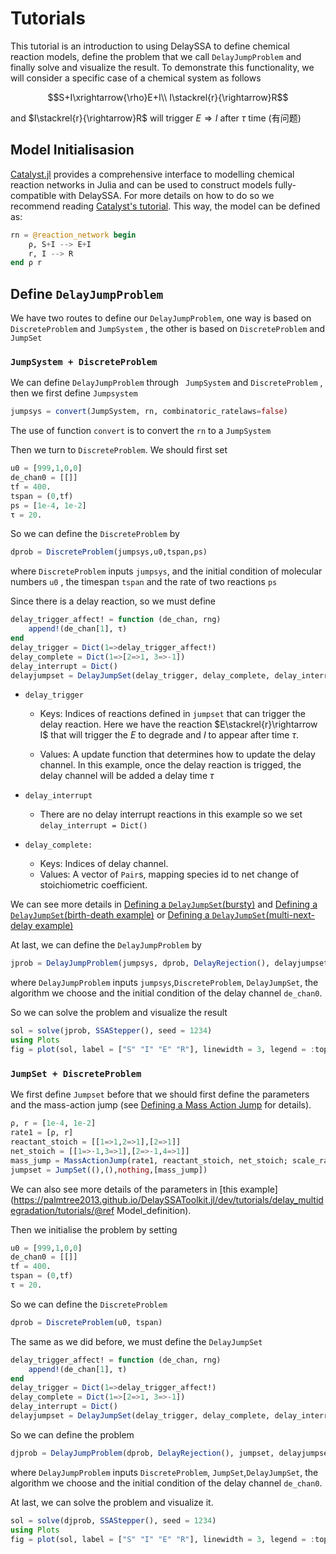 # Tutorials

This tutorial is an introduction to using DelaySSA to define chemical reaction models, define the problem that we call `DelayJumpProblem` and finally solve and visualize the result. To demonstrate this functionality, we will consider a specific case of a chemical system as follows
```math
S+I\xrightarrow{\rho}E+I\\
I\stackrel{r}{\rightarrow}R
```
<!-- $$
S+I\xrightarrow{\rho}E+I\\
I\stackrel{r}{\rightarrow}R
$$ -->
and $I\stackrel{r}{\rightarrow}R$ will trigger $E\Rightarrow I$ after $\tau$ time (有问题)

## Model Initialisasion

[Catalyst.jl](https://github.com/SciML/Catalyst.jl) provides a comprehensive interface to modelling chemical reaction networks in Julia and can be used to construct models fully-compatible with DelaySSA. For more details on how to do so we recommend reading [Catalyst's tutorial](https://catalyst.sciml.ai/stable/tutorials/using_catalyst/). This way, the model can be defined as:

```julia
rn = @reaction_network begin
    ρ, S+I --> E+I
    r, I --> R
end ρ r
```

## Define `DelayJumpProblem`

We have two routes to define our `DelayJumpProblem`, one way is based on `DiscreteProblem` and `JumpSystem`  , the other is based on `DiscreteProblem` and `JumpSet`

### `JumpSystem + DiscreteProblem `

We can define `DelayJumpProblem` through ` JumpSystem`  and `DiscreteProblem` , then we first define `Jumpsystem`

```julia
jumpsys = convert(JumpSystem, rn, combinatoric_ratelaws=false)
```

The use of function `convert` is to convert the `rn` to a `JumpSystem`

Then we turn to `DiscreteProblem`. We should first set

```julia
u0 = [999,1,0,0]
de_chan0 = [[]]
tf = 400.
tspan = (0,tf)
ps = [1e-4, 1e-2]
τ = 20.
```

So we can define the `DiscreteProblem` by

```julia
dprob = DiscreteProblem(jumpsys,u0,tspan,ps)
```

where `DiscreteProblem` inputs `jumpsys`, and the initial condition of molecular numbers `u0` , the timespan `tspan` and the rate of two reactions `ps`

Since there is a delay reaction, so we must define 

```julia
delay_trigger_affect! = function (de_chan, rng)
    append!(de_chan[1], τ)
end
delay_trigger = Dict(1=>delay_trigger_affect!)
delay_complete = Dict(1=>[2=>1, 3=>-1])
delay_interrupt = Dict()
delayjumpset = DelayJumpSet(delay_trigger, delay_complete, delay_interrupt)
```

- `delay_trigger`  
  - Keys: Indices of reactions defined in `jumpset` that can trigger the delay reaction. Here we have the  reaction $E\stackrel{r}\rightarrow I$ that will trigger the $E$ to degrade and $I$ to appear after time $\tau$.
  
  - Values: A update function that determines how to update the delay channel. In this example, once the delay reaction is trigged, the delay channel will be added a delay time $\tau$
  
- `delay_interrupt`
  - There are no delay interrupt reactions in this example so we set `delay_interrupt = Dict()`
- ```delay_complete:``` 
  - Keys: Indices of delay channel.
  - Values: A vector of `Pair`s, mapping species id to net change of stoichiometric coefficient.

We can see more details in [Defining a `DelayJumpSet`(bursty)](https://palmtree2013.github.io/DelaySSAToolkit.jl/dev/tutorials/bursty/#Defining-a-DelayJumpSet) and [Defining a `DelayJumpSet`(birth-death example)](https://palmtree2013.github.io/DelaySSAToolkit.jl/dev/tutorials/delay_degradation/#Defining-a-DelayJumpSet) or [Defining a `DelayJumpSet`(multi-next-delay example)](https://palmtree2013.github.io/DelaySSAToolkit.jl/dev/tutorials/delay_multidegradation/#Defining-a-DelayJumpSet)

At last, we can define the `DelayJumpProblem` by 

```julia
jprob = DelayJumpProblem(jumpsys, dprob, DelayRejection(), delayjumpset, de_chan0, save_positions=(true,true))
```

where `DelayJumpProblem` inputs `jumpsys`,`DiscreteProblem`, `DelayJumpSet`, the algorithm we choose and the initial condition of the delay channel `de_chan0`.

So we can solve the problem and visualize the result

```julia
sol = solve(jprob, SSAStepper(), seed = 1234)
using Plots
fig = plot(sol, label = ["S" "I" "E" "R"], linewidth = 3, legend = :top, ylabel = "# of individuals", xlabel = "Time", fmt=:svg)
```

### `JumpSet + DiscreteProblem `

We first define `Jumpset` before that we should first define the parameters and the mass-action jump (see [Defining a Mass Action Jump](https://diffeq.sciml.ai/stable/types/jump_types/#Defining-a-Mass-Action-Jump) for details).

```julia 
ρ, r = [1e-4, 1e-2]
rate1 = [ρ, r]
reactant_stoich = [[1=>1,2=>1],[2=>1]]
net_stoich = [[1=>-1,3=>1],[2=>-1,4=>1]]
mass_jump = MassActionJump(rate1, reactant_stoich, net_stoich; scale_rates =false)
jumpset = JumpSet((),(),nothing,[mass_jump])
```

We can also see more details of the parameters in [this example](https://palmtree2013.github.io/DelaySSAToolkit.jl/dev/tutorials/delay_multidegradation/tutorials/@ref Model_definition).

Then we initialise the problem by setting

```julia
u0 = [999,1,0,0]
de_chan0 = [[]]
tf = 400.
tspan = (0,tf)
τ = 20.
```

So we can define the `DiscreteProblem`

```Julia
dprob = DiscreteProblem(u0, tspan)
```

The same as we did before, we must define the  `DelayJumpSet`

```julia
delay_trigger_affect! = function (de_chan, rng)
    append!(de_chan[1], τ)
end
delay_trigger = Dict(1=>delay_trigger_affect!)
delay_complete = Dict(1=>[2=>1, 3=>-1])
delay_interrupt = Dict()
delayjumpset = DelayJumpSet(delay_trigger, delay_complete, delay_interrupt)
```

So we can define the problem

```julia 
djprob = DelayJumpProblem(dprob, DelayRejection(), jumpset, delayjumpset, de_chan0, save_positions=(true,true))
```

where `DelayJumpProblem` inputs `DiscreteProblem`, `JumpSet`,`DelayJumpSet`, the algorithm we choose  and the initial condition of the delay channel `de_chan0`.

At last, we can solve the problem and visualize it.

```julia
sol = solve(djprob, SSAStepper(), seed = 1234)
using Plots
fig = plot(sol, label = ["S" "I" "E" "R"], linewidth = 3, legend = :top, ylabel = "# of individuals", xlabel = "Time", fmt=:svg)
```

